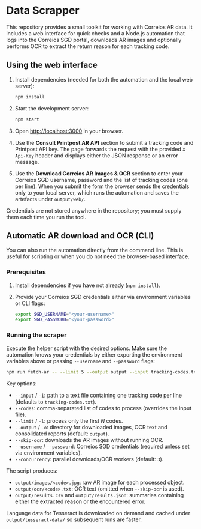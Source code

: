 # Data Scrapper

This repository provides a small toolkit for working with Correios AR data. It includes a web interface for quick checks and a Node.js automation that logs into the Correios SGD portal, downloads AR images and optionally performs OCR to extract the return reason for each tracking code.

## Using the web interface

1. Install dependencies (needed for both the automation and the local web server):

   ```bash
   npm install
   ```

2. Start the development server:

   ```bash
   npm start
   ```

3. Open <http://localhost:3000> in your browser.

4. Use the **Consult Printpost AR API** section to submit a tracking code and Printpost API key. The page forwards the request with the provided `X-Api-Key` header and displays either the JSON response or an error message.

5. Use the **Download Correios AR Images & OCR** section to enter your Correios SGD username, password and the list of tracking codes (one per line). When you submit the form the browser sends the credentials only to your local server, which runs the automation and saves the artefacts under `output/web/`.

Credentials are not stored anywhere in the repository; you must supply them each time you run the tool.

## Automatic AR download and OCR (CLI)

You can also run the automation directly from the command line. This is useful for scripting or when you do not need the browser-based interface.

### Prerequisites

1. Install dependencies if you have not already (`npm install`).
2. Provide your Correios SGD credentials either via environment variables or CLI flags:

   ```bash
   export SGD_USERNAME="<your-username>"
   export SGD_PASSWORD="<your-password>"
   ```

### Running the scraper

Execute the helper script with the desired options. Make sure the automation knows your credentials by either exporting the environment variables above or passing `--username` and `--password` flags:

```bash
npm run fetch-ar -- --limit 5 --output output --input tracking-codes.txt --username "$SGD_USERNAME" --password "$SGD_PASSWORD"
```

Key options:

* `--input` / `-i`: path to a text file containing one tracking code per line (defaults to `tracking-codes.txt`).
* `--codes`: comma-separated list of codes to process (overrides the input file).
* `--limit` / `-l`: process only the first _N_ codes.
* `--output` / `-o`: directory for downloaded images, OCR text and consolidated reports (default: `output`).
* `--skip-ocr`: downloads the AR images without running OCR.
* `--username` / `--password`: Correios SGD credentials (required unless set via environment variables).
* `--concurrency`: parallel downloads/OCR workers (default: `3`).

The script produces:

* `output/images/<code>.jpg`: raw AR image for each processed object.
* `output/ocr/<code>.txt`: OCR text (omitted when `--skip-ocr` is used).
* `output/results.csv` and `output/results.json`: summaries containing either the extracted reason or the encountered error.

Language data for Tesseract is downloaded on demand and cached under `output/tesseract-data/` so subsequent runs are faster.
